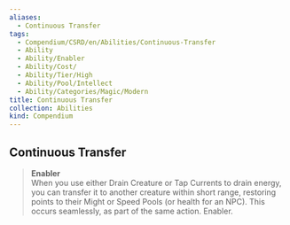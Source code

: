 ```yaml
---
aliases:
  - Continuous Transfer
tags:
  - Compendium/CSRD/en/Abilities/Continuous-Transfer
  - Ability
  - Ability/Enabler
  - Ability/Cost/
  - Ability/Tier/High
  - Ability/Pool/Intellect
  - Ability/Categories/Magic/Modern
title: Continuous Transfer
collection: Abilities
kind: Compendium
---
```

## Continuous Transfer
>**Enabler**  
When you use either Drain Creature or Tap Currents to drain energy, you can transfer it to another creature within short range, restoring points to their Might or Speed Pools (or health for an NPC). This occurs seamlessly, as part of the same action. Enabler.






